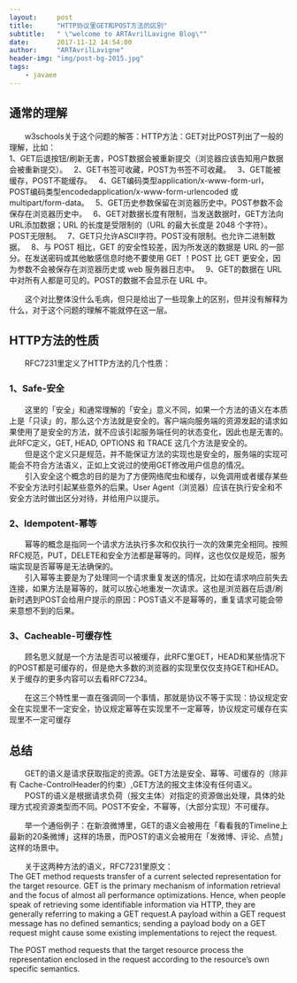 ```yaml
---
layout:     post
title:      "HTTP协议里GET和POST方法的区别"
subtitle:   " \"welcome to ARTAvrilLavigne Blog\""
date:       2017-11-12 14:54:00
author:     "ARTAvrilLavigne"
header-img: "img/post-bg-2015.jpg"
tags:
    - javaee
---
```

## 通常的理解  
　　w3schools关于这个问题的解答：HTTP方法：GET对比POST列出了一般的理解，比如：  
1、GET后退按钮/刷新无害，POST数据会被重新提交（浏览器应该告知用户数据会被重新提交）。  
2、GET书签可收藏，POST为书签不可收藏。  
3、GET能被缓存，POST不能缓存。  
4、GET编码类型application/x-www-form-url，POST编码类型encodedapplication/x-www-form-urlencoded 或 multipart/form-data。  
5、GET历史参数保留在浏览器历史中。POST参数不会保存在浏览器历史中。  
6、GET对数据长度有限制，当发送数据时，GET方法向URL添加数据；URL 的长度是受限制的（URL 的最大长度是 2048 个字符）。POST无限制。  
7、GET只允许ASCII字符。POST没有限制。也允许二进制数据。  
8、与 POST 相比，GET 的安全性较差，因为所发送的数据是 URL 的一部分。在发送密码或其他敏感信息时绝不要使用 GET ！POST 比 GET 更安全，因为参数不会被保存在浏览器历史或 web 服务器日志中。  
9、GET的数据在 URL 中对所有人都是可见的。POST的数据不会显示在 URL 中。

　　这个对比整体没什么毛病，但只是给出了一些现象上的区别，但并没有解释为什么，对于这个问题的理解不能就停在这一层。  
## HTTP方法的性质  
　　RFC7231里定义了HTTP方法的几个性质：  
### 1、Safe-安全  
　　这里的「安全」和通常理解的「安全」意义不同，如果一个方法的语义在本质上是「只读」的，那么这个方法就是安全的。客户端向服务端的资源发起的请求如果使用了是安全的方法，就不应该引起服务端任何的状态变化，因此也是无害的。 此RFC定义，GET, HEAD, OPTIONS 和 TRACE 这几个方法是安全的。  
　　但是这个定义只是规范，并不能保证方法的实现也是安全的，服务端的实现可能会不符合方法语义，正如上文说过的使用GET修改用户信息的情况。  
　　引入安全这个概念的目的是为了方便网络爬虫和缓存，以免调用或者缓存某些不安全方法时引起某些意外的后果。User Agent（浏览器）应该在执行安全和不安全方法时做出区分对待，并给用户以提示。  
### 2、Idempotent-幂等  
　　幂等的概念是指同一个请求方法执行多次和仅执行一次的效果完全相同。按照RFC规范，PUT，DELETE和安全方法都是幂等的。同样，这也仅仅是规范，服务端实现是否幂等是无法确保的。  
　　引入幂等主要是为了处理同一个请求重复发送的情况，比如在请求响应前失去连接，如果方法是幂等的，就可以放心地重发一次请求。这也是浏览器在后退/刷新时遇到POST会给用户提示的原因：POST语义不是幂等的，重复请求可能会带来意想不到的后果。  
### 3、Cacheable-可缓存性  
　　顾名思义就是一个方法是否可以被缓存，此RFC里GET，HEAD和某些情况下的POST都是可缓存的，但是绝大多数的浏览器的实现里仅仅支持GET和HEAD。关于缓存的更多内容可以去看RFC7234。  

　　在这三个特性里一直在强调同一个事情，那就是协议不等于实现：协议规定安全在实现里不一定安全，协议规定幂等在实现里不一定幂等，协议规定可缓存在实现里不一定可缓存  

## 总结  
　　GET的语义是请求获取指定的资源。GET方法是安全、幂等、可缓存的（除非有 Cache-ControlHeader的约束）,GET方法的报文主体没有任何语义。  
　　POST的语义是根据请求负荷（报文主体）对指定的资源做出处理，具体的处理方式视资源类型而不同。POST不安全，不幂等，（大部分实现）不可缓存。  

　　举一个通俗例子：在新浪微博里，GET的语义会被用在「看看我的Timeline上最新的20条微博」这样的场景，而POST的语义会被用在「发微博、评论、点赞」这样的场景中。  

　　关于这两种方法的语义，RFC7231里原文：  
  The GET method requests transfer of a current selected representation for the target resource. GET is the primary mechanism of information retrieval and the focus of almost all performance optimizations. Hence, when people speak of retrieving some identifiable information via HTTP, they are generally referring to making a GET request.A payload within a GET request message has no defined semantics; sending a payload body on a GET request might cause some existing implementations to reject the request.  
  
  The POST method requests that the target resource process the representation enclosed in the request according to the resource’s own specific semantics.

